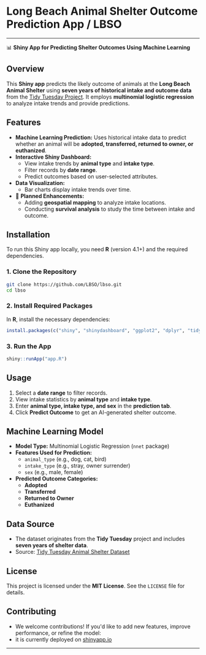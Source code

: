 # **Long Beach Animal Shelter Outcome Prediction App** / LBSO
---

📊 **Shiny App for Predicting Shelter Outcomes Using Machine Learning**  

## **Overview**
This **Shiny app** predicts the likely outcome of animals at the **Long Beach Animal Shelter** using **seven years of historical intake and outcome data** from the [Tidy Tuesday Project](https://github.com/rfordatascience/tidytuesday). It employs **multinomial logistic regression** to analyze intake trends and provide predictions.

## **Features**
- **Machine Learning Prediction:** Uses historical intake data to predict whether an animal will be **adopted, transferred, returned to owner, or euthanized**.
- **Interactive Shiny Dashboard:**  
  - View intake trends by **animal type** and **intake type**.  
  - Filter records by **date range**.  
  - Predict outcomes based on user-selected attributes.  
- **Data Visualization:**  
  - Bar charts display intake trends over time.
- 🚀 **Planned Enhancements:**  
  - Adding **geospatial mapping** to analyze intake locations.  
  - Conducting **survival analysis** to study the time between intake and outcome.  

## **Installation**
To run this Shiny app locally, you need **R** (version 4.1+) and the required dependencies.

### **1. Clone the Repository**
```sh
git clone https://github.com/LBSO/lbso.git
cd lbso
```

### **2. Install Required Packages**
In **R**, install the necessary dependencies:
```r
install.packages(c("shiny", "shinydashboard", "ggplot2", "dplyr", "tidytuesdayR", "lubridate", "nnet"))
```

### **3. Run the App**
```r
shiny::runApp("app.R")
```

## **Usage**
1. Select a **date range** to filter records.
2. View intake statistics by **animal type** and **intake type**.
3. Enter **animal type, intake type, and sex** in the **prediction tab**.
4. Click **Predict Outcome** to get an AI-generated shelter outcome.

## **Machine Learning Model**
- **Model Type:** Multinomial Logistic Regression (`nnet` package)  
- **Features Used for Prediction:**  
  - `animal_type` (e.g., dog, cat, bird)  
  - `intake_type` (e.g., stray, owner surrender)  
  - `sex` (e.g., male, female)  
- **Predicted Outcome Categories:**  
  - **Adopted**  
  - **Transferred**  
  - **Returned to Owner**  
  - **Euthanized**  

## **Data Source**
- The dataset originates from the **Tidy Tuesday** project and includes **seven years of shelter data**.
- Source: [Tidy Tuesday Animal Shelter Dataset](https://github.com/rfordatascience/tidytuesday)

## **License**
This project is licensed under the **MIT License**. See the `LICENSE` file for details.

## **Contributing**
- We welcome contributions! If you'd like to add new features, improve performance, or refine the model:
- it is currently deployed on [shinyapp.io](https://148ab9f2967742b28e161684cd552d30.app.posit.cloud/)
---

